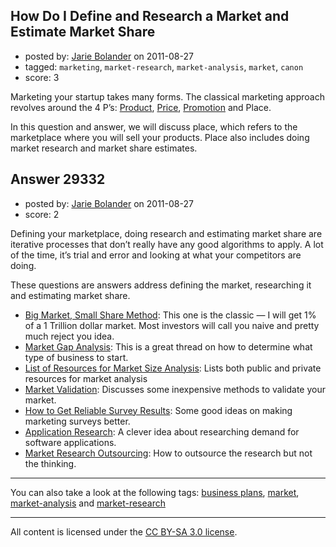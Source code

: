## How Do I Define and Research a Market and Estimate Market Share

- posted by: [Jarie Bolander](https://stackexchange.com/users/-1/585-jarie-bolander) on 2011-08-27
- tagged: `marketing`, `market-research`, `market-analysis`, `market`, `canon`
- score: 3

Marketing your startup takes many forms. The classical marketing approach revolves around the 4 P’s: [Product](http://answers.onstartups.com/questions/29048/how-do-you-go-about-defining-and-releasing-a-product), [Price](http://answers.onstartups.com/questions/28379/how-should-i-price-my-products-or-services), [Promotion](http://answers.onstartups.com/questions/28172/canon-how-do-i-promote-my-business) and Place.

In this question and answer, we will discuss place, which refers to the marketplace where you will sell your products. Place also includes doing market research and market share estimates.



## Answer 29332

- posted by: [Jarie Bolander](https://stackexchange.com/users/-1/585-jarie-bolander) on 2011-08-27
- score: 2

Defining your marketplace, doing research and estimating market share are iterative processes that don’t really have any good algorithms to apply. A lot of the time, it’s trial and error and looking at what your competitors are doing.

These questions are answers address defining the market, researching it and estimating market share.

* [Big Market, Small Share Method](http://answers.onstartups.com/questions/29048/how-do-you-go-about-defining-and-releasing-a-product): This one is the classic — I will get 1% of a 1 Trillion dollar market. Most investors will call you naive and pretty much reject you idea.
* [Market Gap Analysis](http://answers.onstartups.com/questions/17173/how-do-you-find-a-gap-in-the-market): This is a great thread on how to determine what type of business to start.
* [List of Resources for Market Size Analysis](http://answers.onstartups.com/questions/7860/any-good-books-about-market-size-analysis): Lists both public and private resources for market analysis
* [Market Validation](http://answers.onstartups.com/questions/4979/conducting-market-validation-with-little-cash): Discusses some inexpensive methods to validate your market.
* [How to Get Reliable Survey Results](http://answers.onstartups.com/questions/19922/how-to-get-reliable-survey-results): Some good ideas on making marketing surveys better.
* [Application Research](http://answers.onstartups.com/questions/13566/how-to-research-about-an-application-before-doing-it): A clever idea about researching demand for software applications.
* [Market Research Outsourcing](http://answers.onstartups.com/questions/4355/how-to-outsource-market-research): How to outsource the research but not the thinking.

----

You can also take a look at the following tags: [business plans](http://answers.onstartups.com/questions/tagged/business-plan), [market](http://answers.onstartups.com/questions/tagged/market), [market-analysis](http://answers.onstartups.com/questions/tagged/market-analysis) and [market-research](http://answers.onstartups.com/questions/tagged/market-research)



---

All content is licensed under the [CC BY-SA 3.0 license](https://creativecommons.org/licenses/by-sa/3.0/).
